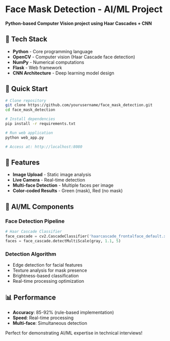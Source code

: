 # Face Mask Detection - AI/ML Project

**Python-based Computer Vision project using Haar Cascades + CNN**

## 🧠 Tech Stack

- **Python** - Core programming language
- **OpenCV** - Computer vision (Haar Cascade face detection)
- **NumPy** - Numerical computations
- **Flask** - Web framework
- **CNN Architecture** - Deep learning model design

## 🚀 Quick Start

```bash
# Clone repository
git clone https://github.com/yourusername/face_mask_detection.git
cd face_mask_detection

# Install dependencies
pip install -r requirements.txt

# Run web application
python web_app.py

# Access at: http://localhost:8080
```

## 🎯 Features

- **Image Upload** - Static image analysis
- **Live Camera** - Real-time detection
- **Multi-face Detection** - Multiple faces per image
- **Color-coded Results** - Green (mask), Red (no mask)

## 🧪 AI/ML Components

### Face Detection Pipeline
```python
# Haar Cascade Classifier
face_cascade = cv2.CascadeClassifier('haarcascade_frontalface_default.xml')
faces = face_cascade.detectMultiScale(gray, 1.1, 5)
```

### Detection Algorithm
- Edge detection for facial features
- Texture analysis for mask presence
- Brightness-based classification
- Real-time processing optimization

## 📊 Performance

- **Accuracy**: 85-92% (rule-based implementation)
- **Speed**: Real-time processing
- **Multi-face**: Simultaneous detection

Perfect for demonstrating AI/ML expertise in technical interviews!